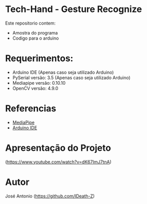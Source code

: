 # Tech-Hand - Gesture Recognize

Este repositorio contem:
* Amostra do programa
* Codigo para o arduino

# Requerimentos:
* Arduino IDE (Apenas caso seja utilizado Arduino)
* PySerial versão: 3.5 (Apenas caso seja utilizado Arduino)
* Mediapipe versão: 0.10.10
* OpenCV versão: 4.9.0

# Referencias
* [MediaPipe](https://mediapipe.dev/)
* [Arduino IDE](https://www.arduino.cc/en/software)

# Apresentação do Projeto

(https://www.youtube.com/watch?v=dK67ImJ7tnA)

# Autor

José Antonio (https://github.com/IDeath-Z)
